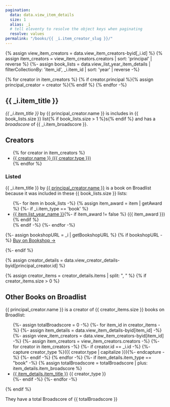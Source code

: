 ```yaml
---
pagination:
  data: data.view_item_details
  size: 1
  alias: _i
  # tell eleventy to resolve the object keys when paginating
  resolve: values
permalink: "/books/{{ _i.item_creator_slug }}/"
---
```

{% assign view_item_creators = data.view_item_creators-byid[_i.id] %}
{% assign item_creators = view_item_creators.creators | sort: 'principal' | reverse %}
{%- assign book_lists = data.view_list_year_item_details | filterCollectionBy: 'item_id',  _i.item_id | sort: 'year' | reverse -%}

{% for creator in item_creators %}
	{% if creator.principal %}{% assign principal_creator = creator %}{% endif %}
{% endfor -%}
<article itemscope itemtype="https://schema.org/Book">
<h1 itemprop="name">{{ _i.item_title }}</h1>

<p><em>{{ _i.item_title }}</em> by {{ principal_creator.name }} is includes in {{ book_lists.size }} list{% if book_lists.size > 1 %}s{% endif %} and has a <em>broadscore</em> of {{ _i.item_broadscore }}.</p>

<h2 id="header-creatorlist">Creators</h2>
<ul aria-labelledby="header-creatorlist">
{% for creator in item_creators %}
	<li><a itemprop="{{ creator.type }}" href="/creators/{{ creator.slug }}">{{ creator.name }} ({{ creator.type }})</a></li>
{% endfor %}
</ul>


<h3 id="header-listedlist">Listed</h3>
<p>{{ _i.item_title }} by <a itemprop="{{ creator.type }}" href="/creators/{{ principal_creator.slug }}">{{ principal_creator.name }}</a> is a book on Broadlist because it was included in these {{ book_lists.size }} lists:</p>
<ul aria-labelledby="header-listedlist">
{%- for item in book_lists -%}
{% assign item_award = item | getAward %}
{%- if _i.item_type == 'book' %}
<li>
	<a itemprop="award" href="/lists/{{ item.list_slug }}/{{ item.year | unlessExists: item.list_year_slug }}/">{{ item.list_year_name }}</a>{%- if item_award != false %} ({{ item_award }}){% endif %}
</li>
{% endif -%}
{%- endfor -%}
</ul>

{%- assign bookshopURL = _i | getBookshopURL %}
{% if bookshopURL -%}
<a href="{{ bookshopURL }}">Buy on Bookshop →</a>
<!-- <img width="16px" src="/_src/images/icon-bag.svg" /> -->
{%- endif %}

{% assign creator_details = data.view_creator_details-byid[principal_creator.id] %}

{% assign creator_items = creator_details.items | split: ", " %}
{% if creator_items.size > 0 %}

## Other Books on Broadlist
<p>{{ principal_creator.name }} is a creator of {{ creator_items.size }} books on Broadlist:</p>
<ul>
{%- assign totalBroadscore = 0 -%}
{%- for item_id in creator_items -%}
	{%- assign item_details = data.view_item_details-byid[item_id] -%}
	{%- assign view_item_creators = data.view_item_creators-byid[item_id] -%}
	{%- assign item_creators = view_item_creators.creators -%}
	{%- for creator in item_creators -%}
		{%- if creator.id == _i.id -%}
		{%- capture creator_type %}({{ creator.type | capitalize }}){%- endcapture -%}
		{%- endif -%}	
	{% endfor -%}
	{%- if item_details.item_type == "book" -%}
		{% assign totalBroadscore = totalBroadscore | plus: item_details.item_broadscore %}
		<li><a href="/books/{{ item_details.item_creator_slug }}">{{ item_details.item_title }}</a> {{ creator_type }}</li>
	{%- endif -%}
{%- endfor -%}
</ul>
{% endif %}

They have a total Broadscore of  {{  totalBroadscore }}

</article>
